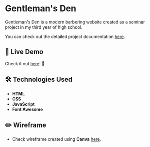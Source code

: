 # Gentleman's Den

Gentleman's Den is a modern barbering website created as a seminar project in my third year of high school.

You can check out the detailed project documentation [here](documentation.pdf).

## 🔗 Live Demo  
Check it out [here](https://kovarkrystof.github.io/gentlemens-den/)! 👀  

## 🛠 Technologies Used  
- **HTML**  
- **CSS**  
- **JavaScript**
- **Font Awesome**

## ✏️ Wireframe
- Check wireframe created using **Canva** [here](wireframe.png).
